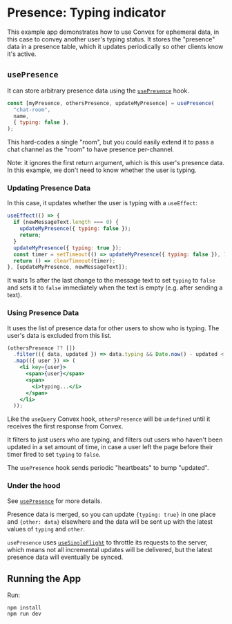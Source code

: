# Presence: Typing indicator

This example app demonstrates how to use Convex for ephemeral data, in this case
to convey another user's typing status. It stores the "presence" data in a
presence table, which it updates periodically so other clients know it's active.

## `usePresence`

It can store arbitrary presence data using the
[`usePresence`](./src/hooks/usePresence.js) hook.

```js
const [myPresence, othersPresence, updateMyPresence] = usePresence(
  "chat-room",
  name,
  { typing: false },
);
```

This hard-codes a single "room", but you could easily extend it to pass a chat
channel as the "room" to have presence per-channel.

Note: it ignores the first return argument, which is this user's presence data.
In this example, we don't need to know whether the user is typing.

### Updating Presence Data

In this case, it updates whether the user is typing with a `useEffect`:

```js
useEffect(() => {
  if (newMessageText.length === 0) {
    updateMyPresence({ typing: false });
    return;
  }
  updateMyPresence({ typing: true });
  const timer = setTimeout(() => updateMyPresence({ typing: false }), 1000);
  return () => clearTimeout(timer);
}, [updateMyPresence, newMessageText]);
```

It waits 1s after the last change to the message text to set `typing` to `false`
and sets it to `false` immediately when the text is empty (e.g. after sending a
text).

### Using Presence Data

It uses the list of presence data for other users to show who is typing. The
user's data is excluded from this list.

```jsx
(othersPresence ?? [])
  .filter(({ data, updated }) => data.typing && Date.now() - updated < OLD_MS)
  .map(({ user }) => (
    <li key={user}>
      <span>{user}</span>
      <span>
        <i>typing...</i>
      </span>
    </li>
  ));
```

Like the `useQuery` Convex hook, `othersPresence` will be `undefined` until it
receives the first response from Convex.

It filters to just users who are typing, and filters out users who haven't been
updated in a set amount of time, in case a user left the page before their timer
fired to set `typing` to `false`.

The `usePresence` hook sends periodic "heartbeats" to bump "updated".

### Under the hood

See [`usePresence`](./src/hooks/usePresence.js) for more details.

Presence data is merged, so you can update `{typing: true}` in one place and
`{other: data}` elsewhere and the data will be sent up with the latest values of
`typing` and `other`.

`usePresence` uses [`useSingleFlight`](./src/hooks/useSingleFlight.js) to
throttle its requests to the server, which means not all incremental updates
will be delivered, but the latest presence data will eventually be synced.

## Running the App

Run:

```
npm install
npm run dev
```

